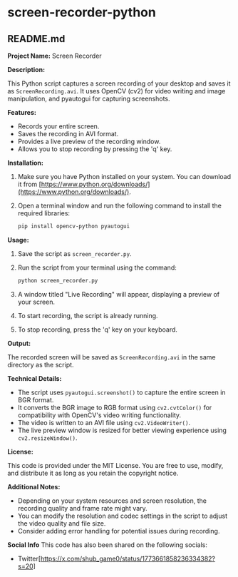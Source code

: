 # screen-recorder-python
## README.md

**Project Name:** Screen Recorder

**Description:**

This Python script captures a screen recording of your desktop and saves it as `ScreenRecording.avi`. It uses OpenCV (cv2) for video writing and image manipulation, and pyautogui for capturing screenshots.

**Features:**

- Records your entire screen.
- Saves the recording in AVI format.
- Provides a live preview of the recording window.
- Allows you to stop recording by pressing the 'q' key.

**Installation:**

1. Make sure you have Python installed on your system. You can download it from [https://www.python.org/downloads/](https://www.python.org/downloads/).
2. Open a terminal window and run the following command to install the required libraries:

   ```bash
   pip install opencv-python pyautogui
   ```

**Usage:**

1. Save the script as `screen_recorder.py`.
2. Run the script from your terminal using the command:

   ```bash
   python screen_recorder.py
   ```

3. A window titled "Live Recording" will appear, displaying a preview of your screen.
4. To start recording, the script is already running.
5. To stop recording, press the 'q' key on your keyboard.

**Output:**

The recorded screen will be saved as `ScreenRecording.avi` in the same directory as the script.

**Technical Details:**

- The script uses `pyautogui.screenshot()` to capture the entire screen in BGR format.
- It converts the BGR image to RGB format using `cv2.cvtColor()` for compatibility with OpenCV's video writing functionality.
- The video is written to an AVI file using `cv2.VideoWriter()`.
- The live preview window is resized for better viewing experience using `cv2.resizeWindow()`.

**License:**

This code is provided under the MIT License. You are free to use, modify, and distribute it as long as you retain the copyright notice.

**Additional Notes:**

- Depending on your system resources and screen resolution, the recording quality and frame rate might vary.
- You can modify the resolution and codec settings in the script to adjust the video quality and file size.
- Consider adding error handling for potential issues during recording.

**Social Info**
This code has also been shared on the following socials:
- Twitter[https://x.com/shub_game0/status/1773661858236334382?s=20]
